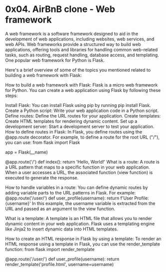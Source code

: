 # 0x04. AirBnB clone - Web framework
A web framework is a software framework designed to aid in the development of web applications, including websites, web services, and web APIs. Web frameworks provide a structured way to build web applications, offering tools and libraries for handling common web-related tasks, such as routing, request handling, database access, and templating. One popular web framework for Python is Flask.

Here's a brief overview of some of the topics you mentioned related to building a web framework with Flask:

How to build a web framework with Flask:
Flask is a micro web framework for Python. You can create a web application using Flask by following these steps:

Install Flask: You can install Flask using pip by running pip install Flask.
Create a Python script: Write your web application code in a Python script.
Define routes: Define the URL routes for your application.
Create templates: Create HTML templates for rendering dynamic content.
Set up a development server: Start a development server to test your application.
How to define routes in Flask:
In Flask, you define routes using the @app.route decorator. For example, to define a route for the root URL ("/"), you can use:
from flask import Flask

app = Flask(__name)

@app.route('/')
def index():
    return 'Hello, World!'
What is a route:
A route is a URL pattern that maps to a specific function in your web application. When a user accesses a URL, the associated function (view function) is executed to generate the response.

How to handle variables in a route:
You can define dynamic routes by adding variable parts to the URL patterns in Flask. For example:
@app.route('/user/<username>')
def user_profile(username):
    return f'User Profile: {username}'
In this example, the username variable is extracted from the URL and passed as an argument to the view function.

What is a template:
A template is an HTML file that allows you to render dynamic content in your web application. Flask uses a templating engine like Jinja2 to insert dynamic data into HTML templates.

How to create an HTML response in Flask by using a template:
To render an HTML response using a template in Flask, you can use the render_template function:
from flask import render_template

@app.route('/user/<username>')
def user_profile(username):
    return render_template('profile.html', username=username)

